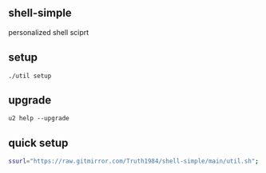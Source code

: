 ## shell-simple

personalized shell sciprt

## setup

`./util setup`

## upgrade

`u2 help --upgrade`

## quick setup

```sh
ssurl="https://raw.gitmirror.com/Truth1984/shell-simple/main/util.sh"; if $(command -v curl &> /dev/null); then curl $ssurl -o util.sh; elif $(command -v wget &> /dev/null); then wget -O util.sh $ssurl; fi; chmod 777 util.sh && ./util.sh setup
```
